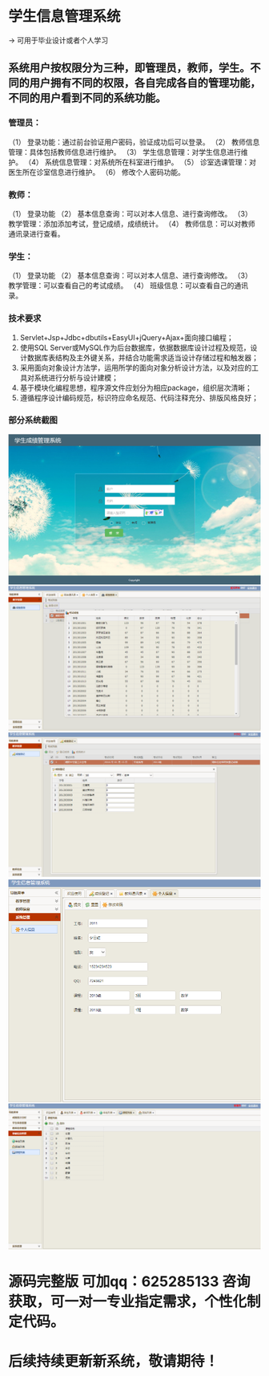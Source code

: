 # 学生信息管理系统

-> 可用于毕业设计或者个人学习

## 系统用户按权限分为三种，即管理员，教师，学生。不同的用户拥有不同的权限，各自完成各自的管理功能，不同的用户看到不同的系统功能。

### 管理员：
（1）	登录功能：通过前台验证用户密码，验证成功后可以登录。
（2）	教师信息管理：具体包括教师信息进行维护。
（3）	学生信息管理：对学生信息进行维护。
（4）	系统信息管理：对系统所在科室进行维护。
（5）	诊室选课管理：对医生所在诊室信息进行维护。
（6）	修改个人密码功能。
### 教师：
（1）	登录功能
（2）	基本信息查询：可以对本人信息、进行查询修改。
（3）	教学管理：添加添加考试，登记成绩，成绩统计。
（4）	教师信息：可以对教师通讯录进行查看。
### 学生：
（1）	登录功能
（2）	基本信息查询：可以对本人信息、进行查询修改。
（3）	教学管理：可以查看自己的考试成绩。
（4）	班级信息：可以查看自己的通讯录。

### 技术要求	
1. Servlet+Jsp+Jdbc+dbutils+EasyUI+jQuery+Ajax+面向接口编程；
2. 使用SQL Server或MySQL作为后台数据库，依据数据库设计过程及规范，设计数据库表结构及主外键关系，并结合功能需求适当设计存储过程和触发器；
3. 采用面向对象设计方法学，运用所学的面向对象分析设计方法，以及对应的工具对系统进行分析与设计建模；
4. 基于模块化编程思想，程序源文件应划分为相应package，组织层次清晰；
5. 遵循程序设计编码规范，标识符应命名规范、代码注释充分、排版风格良好；

### 部分系统截图

![](image/5.png)
![](image/1.png)
![](image/2.png)
![](image/3.png)
![](image/4.png)

# 源码完整版 可加qq：625285133 咨询获取，可一对一专业指定需求，个性化制定代码。
# 后续持续更新新系统，敬请期待！
